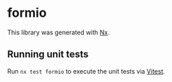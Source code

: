 # formio

This library was generated with [Nx](https://nx.dev).

## Running unit tests

Run `nx test formio` to execute the unit tests via [Vitest](https://vitest.dev/).
